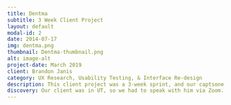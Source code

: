 ```yaml
---
title: Dentma
subtitle: 3 Week Client Project
layout: default
modal-id: 2
date: 2014-07-17
img: dentma.png
thumbnail: Dentma-thumbnail.png
alt: image-alt
project-date: March 2019
client: Brandon Janis
category: UX Research, Usability Testing, & Interface Re-design
description: This client project was a 3-week sprint, and our captsone project at GA. We met remote with our client hoping to improve his product before it went out to market. 
discovery: Our client was in UT, so we had to speak with him via Zoom. He told us that Treatment Coordinators don’t have enough time to keep up with clients, and they often loose them. With his new patient management system plug-in, Treatment Coordinators would be able to use a Bot to automatically follow up with new leads and potential clients for follow up appointments.
---
```

